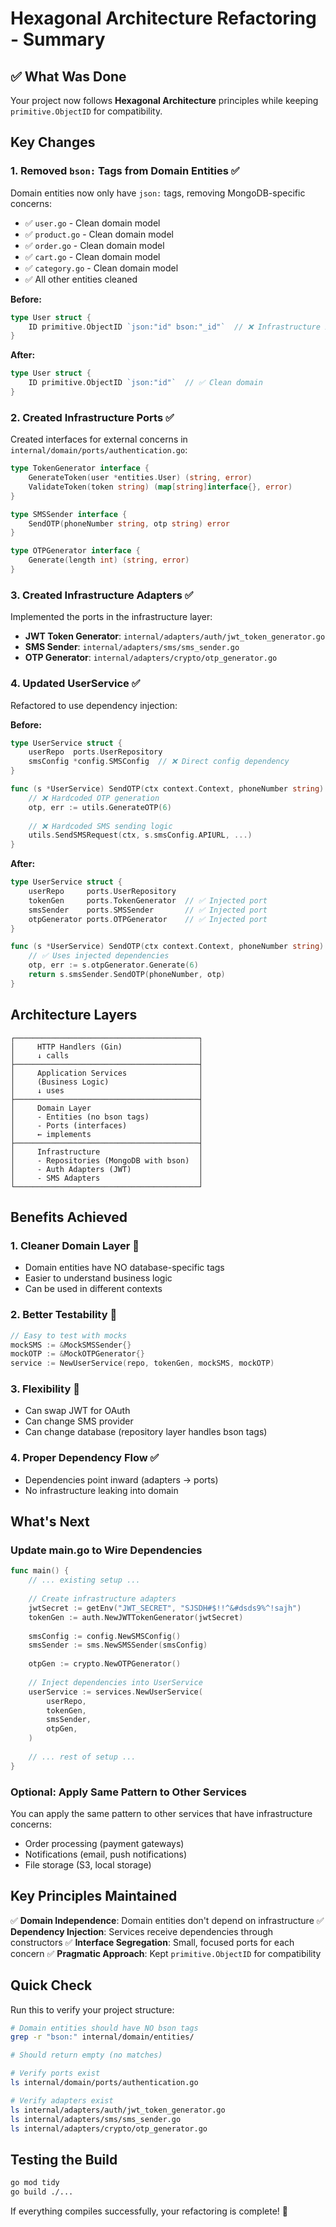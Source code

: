 # Hexagonal Architecture Refactoring - Summary

## ✅ What Was Done

Your project now follows **Hexagonal Architecture** principles while keeping `primitive.ObjectID` for compatibility.

## Key Changes

### 1. **Removed `bson:` Tags from Domain Entities** ✅
Domain entities now only have `json:` tags, removing MongoDB-specific concerns:
- ✅ `user.go` - Clean domain model
- ✅ `product.go` - Clean domain model  
- ✅ `order.go` - Clean domain model
- ✅ `cart.go` - Clean domain model
- ✅ `category.go` - Clean domain model
- ✅ All other entities cleaned

**Before:**
```go
type User struct {
    ID primitive.ObjectID `json:"id" bson:"_id"`  // ❌ Infrastructure in domain
}
```

**After:**
```go
type User struct {
    ID primitive.ObjectID `json:"id"`  // ✅ Clean domain
}
```

### 2. **Created Infrastructure Ports** ✅

Created interfaces for external concerns in `internal/domain/ports/authentication.go`:

```go
type TokenGenerator interface {
    GenerateToken(user *entities.User) (string, error)
    ValidateToken(token string) (map[string]interface{}, error)
}

type SMSSender interface {
    SendOTP(phoneNumber string, otp string) error
}

type OTPGenerator interface {
    Generate(length int) (string, error)
}
```

### 3. **Created Infrastructure Adapters** ✅

Implemented the ports in the infrastructure layer:

- **JWT Token Generator**: `internal/adapters/auth/jwt_token_generator.go`
- **SMS Sender**: `internal/adapters/sms/sms_sender.go`
- **OTP Generator**: `internal/adapters/crypto/otp_generator.go`

### 4. **Updated UserService** ✅

Refactored to use dependency injection:

**Before:**
```go
type UserService struct {
    userRepo  ports.UserRepository
    smsConfig *config.SMSConfig  // ❌ Direct config dependency
}

func (s *UserService) SendOTP(ctx context.Context, phoneNumber string) error {
    // ❌ Hardcoded OTP generation
    otp, err := utils.GenerateOTP(6)
    
    // ❌ Hardcoded SMS sending logic
    utils.SendSMSRequest(ctx, s.smsConfig.APIURL, ...)
}
```

**After:**
```go
type UserService struct {
    userRepo     ports.UserRepository
    tokenGen     ports.TokenGenerator  // ✅ Injected port
    smsSender    ports.SMSSender       // ✅ Injected port
    otpGenerator ports.OTPGenerator    // ✅ Injected port
}

func (s *UserService) SendOTP(ctx context.Context, phoneNumber string) error {
    // ✅ Uses injected dependencies
    otp, err := s.otpGenerator.Generate(6)
    return s.smsSender.SendOTP(phoneNumber, otp)
}
```

## Architecture Layers

```
┌─────────────────────────────────────────┐
│     HTTP Handlers (Gin)                 │
│     ↓ calls                             │
├─────────────────────────────────────────┤
│     Application Services                │
│     (Business Logic)                    │
│     ↓ uses                              │
├─────────────────────────────────────────┤
│     Domain Layer                        │
│     - Entities (no bson tags)           │
│     - Ports (interfaces)                │
│     ← implements                        │
├─────────────────────────────────────────┤
│     Infrastructure                      │
│     - Repositories (MongoDB with bson)  │
│     - Auth Adapters (JWT)               │
│     - SMS Adapters                      │
└─────────────────────────────────────────┘
```

## Benefits Achieved

### 1. **Cleaner Domain Layer** 🎯
- Domain entities have NO database-specific tags
- Easier to understand business logic
- Can be used in different contexts

### 2. **Better Testability** 🧪
```go
// Easy to test with mocks
mockSMS := &MockSMSSender{}
mockOTP := &MockOTPGenerator{}
service := NewUserService(repo, tokenGen, mockSMS, mockOTP)
```

### 3. **Flexibility** 🔄
- Can swap JWT for OAuth
- Can change SMS provider
- Can change database (repository layer handles bson tags)

### 4. **Proper Dependency Flow** ✅
- Dependencies point inward (adapters → ports)
- No infrastructure leaking into domain

## What's Next

### Update main.go to Wire Dependencies

```go
func main() {
    // ... existing setup ...
    
    // Create infrastructure adapters
    jwtSecret := getEnv("JWT_SECRET", "SJSDH#$!!^&#dsds9%^!sajh")
    tokenGen := auth.NewJWTTokenGenerator(jwtSecret)
    
    smsConfig := config.NewSMSConfig()
    smsSender := sms.NewSMSSender(smsConfig)
    
    otpGen := crypto.NewOTPGenerator()
    
    // Inject dependencies into UserService
    userService := services.NewUserService(
        userRepo,
        tokenGen,
        smsSender,
        otpGen,
    )
    
    // ... rest of setup ...
}
```

### Optional: Apply Same Pattern to Other Services

You can apply the same pattern to other services that have infrastructure concerns:
- Order processing (payment gateways)
- Notifications (email, push notifications)
- File storage (S3, local storage)

## Key Principles Maintained

✅ **Domain Independence**: Domain entities don't depend on infrastructure
✅ **Dependency Injection**: Services receive dependencies through constructors
✅ **Interface Segregation**: Small, focused ports for each concern
✅ **Pragmatic Approach**: Kept `primitive.ObjectID` for compatibility

## Quick Check

Run this to verify your project structure:
```bash
# Domain entities should have NO bson tags
grep -r "bson:" internal/domain/entities/

# Should return empty (no matches)
```

```bash
# Verify ports exist
ls internal/domain/ports/authentication.go

# Verify adapters exist  
ls internal/adapters/auth/jwt_token_generator.go
ls internal/adapters/sms/sms_sender.go
ls internal/adapters/crypto/otp_generator.go
```

## Testing the Build

```bash
go mod tidy
go build ./...
```

If everything compiles successfully, your refactoring is complete! 🎉


